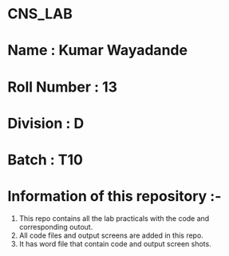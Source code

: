 # CNS_LAB
# Name : Kumar Wayadande
# Roll Number : 13
# Division : D
# Batch : T10

# Information of this repository :- 
  1) This repo contains all the lab practicals with the code and corresponding outout.
  2) All code files and output screens are added in this repo.
  3) It has word file that contain code and output screen shots.


